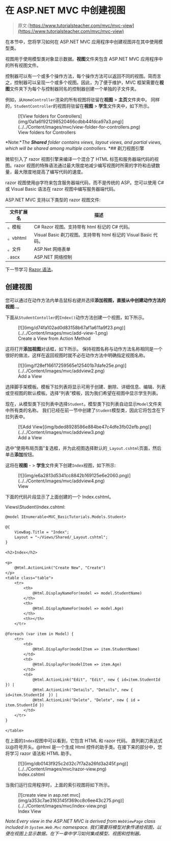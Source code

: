 # 在 ASP.NET MVC 中创建视图

> 原文:[https://www.tutorialsteacher.com/mvc/mvc-view](https://www.tutorialsteacher.com/mvc/mvc-view)

在本节中，您将学习如何在 ASP.NET MVC 应用程序中创建视图并在其中使用模型类。

视图用于使用模型类对象显示数据。**视图**文件夹包含 ASP.NET MVC 应用程序中的所有视图文件。

控制器可以有一个或多个操作方法，每个操作方法可以返回不同的视图。简而言之，控制器可以呈现一个或多个视图。因此，为了便于维护，MVC 框架需要在**视图**文件夹下为每个与控制器同名的控制器创建一个单独的子文件夹。

例如，从`HomeController`渲染的所有视图将驻留在**视图** > **主页**文件夹中。 同样的，`StudentController`的视图将驻留在**视图** > **学生**文件夹中，如下所示。

<figure>[![View folders for Controllers](img/0a1a6f921298520466cdbb44fdca97a3.png)](../../Content/images/mvc/view-folder-for-controllers.png)

<figcaption>View folders for Controllers</figcaption>

</figure>

*Note:**The **Shared** folder contains views, layout views, and partial views, which will be shared among multiple controllers.* *## 剃刀视图引擎

微软引入了 razor 视图引擎来编译一个混合了 HTML 标签和服务器端代码的视图。razor 视图的特殊语法通过最大限度地减少编写视图时所需的字符和击键数量，最大限度地提高了编写代码的速度。

razor 视图使用@字符来包含服务器端代码，而不是传统的 ASP。您可以使用 C# 或 Visual Basic 语法在 razor 视图中编写服务器端代码。

ASP.NET MVC 支持以下类型的 razor 视图文件:

| 文件扩展名 | 描述 |
| --- | --- |
| 。模板 | C# Razor 视图。支持带有 html 标记的 C# 代码。 |
| 。vbhtml | Visual Basic 剃刀视图。支持带有 html 标记的 Visual Basic 代码。 |
| 。文件 | ASP.Net 网络表单 |
| . ascx | ASP.NET 网络控制 |

下一节学习 [Razor 语法](/mvc/razor-syntax)。

## 创建视图

您可以通过在动作方法内单击鼠标右键并选择**添加视图，直接从中创建动作方法的视图..**。

下面从`StudentContoller`的`Index()`动作方法创建一个视图，如下所示。

<figure>[![](img/d74fa102ad0d83158b67af1a611a9f23.png)](../../Content/images/mvc/add-view-1.png)

<figcaption>Create a View from Action Method</figcaption>

</figure>

这将打开**添加视图**对话框，如下所示。 保持视图名称与动作方法名称相同是一个很好的做法，这样在返回视图时就不必在动作方法中明确指定视图名称。

<figure>[![](img/f28ef16617259565e125401b7dafe25e.png)](../../Content/images/mvc/addview2.png)

<figcaption>Add a View</figcaption>

</figure>

选择脚手架模板。模板下拉列表将显示可用于创建、删除、详细信息、编辑、列表或空视图的默认模板。选择“列表”模板，因为我们希望在视图中显示学生列表。

现在，从模型类下拉列表中选择`Student`。模型类下拉列表自动显示`Model`文件夹中所有类的名称。 我们已经在前一节中创建了`Student`模型类，因此它将包含在下拉列表中。

<figure>[![Add View](img/bded8928586e884be47c4dfe3fb02efb.png)](../../Content/images/mvc/addview3.png)

<figcaption>Add a View</figcaption>

</figure>

选中“使用布局页面”复选框，并为此视图选择默认的`_Layout.cshtml`页面，然后单击**添加**按钮。

这将在**视图** - > **学生**文件夹下创建`Index`视图，如下所示:

<figure>[![](img/e6a2813d5341cc8842b169125e6e2060.png)](../../Content/images/mvc/addview4.png)

<figcaption>View</figcaption>

</figure>

下面的代码片段显示了上面创建的一个 Index.cshtml。

Views\Student\Index.cshtml: 

```
@model IEnumerable<MVC_BasicTutorials.Models.Student>

@{
    ViewBag.Title = "Index";
    Layout = "~/Views/Shared/_Layout.cshtml";
}

<h2>Index</h2>

<p>
    @Html.ActionLink("Create New", "Create")
</p>
<table class="table">
    <tr>
        <th>
            @Html.DisplayNameFor(model => model.StudentName)
        </th>
        <th>
            @Html.DisplayNameFor(model => model.Age)
        </th>
        <th></th>
    </tr>

@foreach (var item in Model) {
    <tr>
        <td>
            @Html.DisplayFor(modelItem => item.StudentName)
        </td>
        <td>
            @Html.DisplayFor(modelItem => item.Age)
        </td>
        <td>
            @Html.ActionLink("Edit", "Edit", new { id=item.StudentId }) |
            @Html.ActionLink("Details", "Details", new { id=item.StudentId  }) |
            @Html.ActionLink("Delete", "Delete", new { id = item.StudentId })
        </td>
    </tr>
}

</table>
```

在上面的`Index`视图中可以看到，它包含 HTML 和 razor 代码。 直列剃刀表达式以@符号开头。@Html 是一个生成 Html 控件的助手类。在接下来的部分中，您将学习 razor 语法和 HTML 助手。

<figure>[![](img/db0143f925c2d32c7f7a2a26fd3a245f.png)](../../Content/images/mvc/razor-view.png)

<figcaption>Index.cshtml</figcaption>

</figure>

当我们运行应用程序时，上面的索引视图将如下所示。

<figure>[![create view in asp.net mvc](img/a353c7ae3163145f369cc8c6ee43c275.png)](../../Content/images/mvc/index-view.png)

<figcaption>Index View</figcaption>

</figure>

*Note:**Every view in the ASP.NET MVC is derived from `WebViewPage` class included in `System.Web.Mvc` namespace.* *我们需要将模型对象传递给视图，以便在视图上显示数据。在下一章中学习如何集成模型、视图和控制器。***